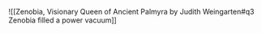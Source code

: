 ![[Zenobia, Visionary Queen of Ancient Palmyra by Judith Weingarten#q3 Zenobia filled a power vacuum]]

